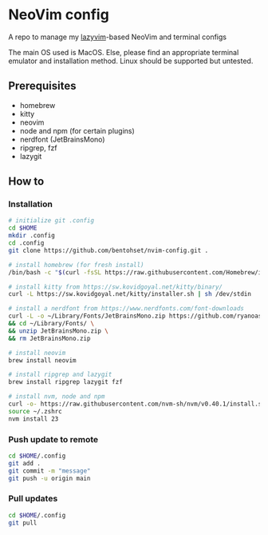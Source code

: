 # NeoVim config

A repo to manage my [lazyvim](http://www.lazyvim.org/)-based NeoVim and terminal configs

The main OS used is MacOS. Else, please find an appropriate terminal emulator and installation method. Linux should be supported but untested.

## Prerequisites

- homebrew
- kitty
- neovim
- node and npm (for certain plugins)
- nerdfont (JetBrainsMono)
- ripgrep, fzf
- lazygit

## How to

### Installation

```bash
# initialize git .config
cd $HOME
mkdir .config
cd .config
git clone https://github.com/bentohset/nvim-config.git .

# install homebrew (for fresh install)
/bin/bash -c "$(curl -fsSL https://raw.githubusercontent.com/Homebrew/install/HEAD/install.sh)"

# install kitty from https://sw.kovidgoyal.net/kitty/binary/
curl -L https://sw.kovidgoyal.net/kitty/installer.sh | sh /dev/stdin

# install a nerdfont from https://www.nerdfonts.com/font-downloads
curl -L -o ~/Library/Fonts/JetBrainsMono.zip https://github.com/ryanoasis/nerd-fonts/releases/download/v3.3.0/JetBrainsMono.zip \
&& cd ~/Library/Fonts/ \
&& unzip JetBrainsMono.zip \
&& rm JetBrainsMono.zip

# install neovim
brew install neovim

# install ripgrep and lazygit
brew install ripgrep lazygit fzf

# install nvm, node and npm
curl -o- https://raw.githubusercontent.com/nvm-sh/nvm/v0.40.1/install.sh | bash
source ~/.zshrc
nvm install 23
```

### Push update to remote

```bash
cd $HOME/.config
git add .
git commit -m "message"
git push -u origin main
```

### Pull updates

```bash
cd $HOME/.config
git pull
```
